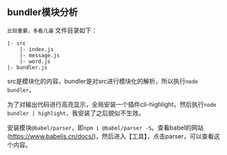 ## bundler模块分析
`比较重要，多看几遍`
文件目录如下：
```
|- src
    |- index.js
    |- message.js
    |- word.js
|- bundler.js
```
src是模块化的内容，bundler是对src进行模块化的解析，所以执行`node bundler`。

为了对输出代码进行高亮显示，全局安装一个插件cli-highlight，然后执行`node bundler | highlight`，我安装了之后貌似不生效。

安装模块`@babel/parser`，即`npm i @babel/parser -S`。查看babel的网站(https://www.babeljs.cn/docs/)，然后进入【工具】，点击parser，可以查看这个内容。





